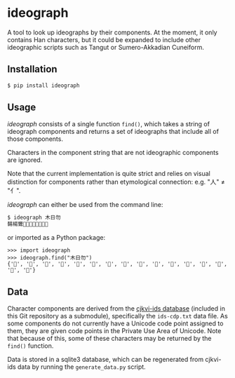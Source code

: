 # ideograph

A tool to look up ideographs by their components. At the moment, it only contains Han characters, but it could be expanded to include other ideographic scripts such as Tangut or Sumero-Akkadian Cuneiform.

## Installation

```bash
$ pip install ideograph
```

## Usage

*ideograph* consists of a single function `find()`, which takes a string of ideograph components and returns a set of ideographs that include all of those components.

Characters in the component string that are not ideographic components are ignored.

Note that the current implementation is quite strict and relies on visual distinction for components rather than etymological connection: e.g. "人" ≠ "亻".

*ideograph* can either be used from the command line:

```bash
$ ideograph 木日勿
䵘楊鸉𣝻𣿘𥂸𥠜𦼴𩁒𪳷𬬍
```

or imported as a Python package:

```python3
>>> import ideograph
>>> ideograph.find("木日勿")
{'𣿘', '𣝻', '𥠜', '𪎥', '𩁒', '𪎧', '𥟘', '𣓗', '楊', '𣓾', '𬬍', '𪳷', '𦼴', '鸉', '䵘', '𥂸'}
```

## Data

Character components are derived from the [cjkvi-ids database](https://github.com/cjkvi/cjkvi-ids) (included in this Git repository as a submodule), specifically the `ids-cdp.txt` data file. As some components do not currently have a Unicode code point assigned to them, they are given code points in the Private Use Area of Unicode. Note that because of this, some of these characters may be returned by the `find()` function.

Data is stored in a sqlite3 database, which can be regenerated from cjkvi-ids data by running the `generate_data.py` script.